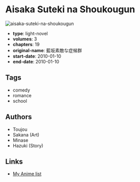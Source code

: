 # Aisaka Suteki na Shoukougun

![aisaka-suteki-na-shoukougun](https://cdn.myanimelist.net/images/manga/3/164245.jpg)

-   **type**: light-novel
-   **volumes**: 3
-   **chapters**: 19
-   **original-name**: 藍坂素敵な症候群
-   **start-date**: 2010-01-10
-   **end-date**: 2010-01-10

## Tags

-   comedy
-   romance
-   school

## Authors

-   Toujou
-   Sakana (Art)
-   Minase
-   Hazuki (Story)

## Links

-   [My Anime list](https://myanimelist.net/manga/55153/Aisaka_Suteki_na_Shoukougun)
